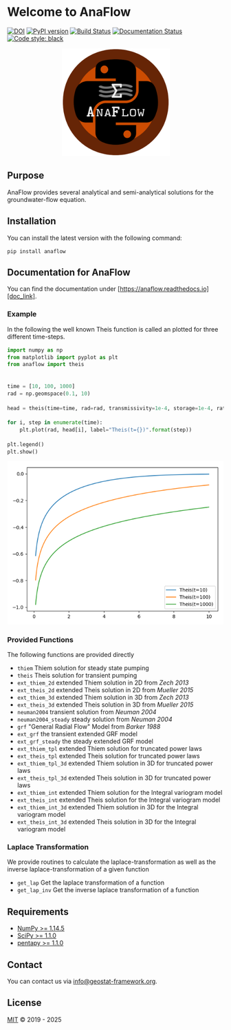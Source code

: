 # Welcome to AnaFlow

[![DOI](https://zenodo.org/badge/DOI/10.5281/zenodo.1135723.svg)](https://doi.org/10.5281/zenodo.1135723)
[![PyPI version](https://badge.fury.io/py/anaflow.svg)](https://badge.fury.io/py/anaflow)
[![Build Status](https://github.com/GeoStat-Framework/AnaFlow/workflows/Continuous%20Integration/badge.svg?branch=main)](https://github.com/GeoStat-Framework/AnaFlow/actions)
[![Documentation Status](https://readthedocs.org/projects/docs/badge/?version=latest)](https://anaflow.readthedocs.io/en/latest/)
[![Code style: black](https://img.shields.io/badge/code%20style-black-000000.svg)](https://github.com/ambv/black)

<p align="center">
<img src="https://raw.githubusercontent.com/GeoStat-Framework/AnaFlow/main/docs/source/pics/Anaflow.png" alt="AnaFlow-LOGO" width="251px"/>
</p>

## Purpose

AnaFlow provides several analytical and semi-analytical solutions for the
groundwater-flow equation.


## Installation

You can install the latest version with the following command:

    pip install anaflow


## Documentation for AnaFlow

You can find the documentation under [https://anaflow.readthedocs.io][doc_link].


### Example

In the following the well known Theis function is called an plotted for three
different time-steps.

```python
import numpy as np
from matplotlib import pyplot as plt
from anaflow import theis


time = [10, 100, 1000]
rad = np.geomspace(0.1, 10)

head = theis(time=time, rad=rad, transmissivity=1e-4, storage=1e-4, rate=-1e-4)

for i, step in enumerate(time):
    plt.plot(rad, head[i], label="Theis(t={})".format(step))

plt.legend()
plt.show()
```

<p align="center">
<img src="https://raw.githubusercontent.com/GeoStat-Framework/AnaFlow/main/docs/source/pics/01_call_theis.png" alt="Theis" width="600px"/>
</p>


### Provided Functions

The following functions are provided directly

* ``thiem`` Thiem solution for steady state pumping
* ``theis`` Theis solution for transient pumping
* ``ext_thiem_2d`` extended Thiem solution in 2D from *Zech 2013*
* ``ext_theis_2d`` extended Theis solution in 2D from *Mueller 2015*
* ``ext_thiem_3d`` extended Thiem solution in 3D from *Zech 2013*
* ``ext_theis_3d`` extended Theis solution in 3D from *Mueller 2015*
* ``neuman2004`` transient solution from *Neuman 2004*
* ``neuman2004_steady`` steady solution from *Neuman 2004*
* ``grf`` "General Radial Flow" Model from *Barker 1988*
* ``ext_grf`` the transient extended GRF model
* ``ext_grf_steady`` the steady extended GRF model
* ``ext_thiem_tpl`` extended Thiem solution for truncated power laws
* ``ext_theis_tpl`` extended Theis solution for truncated power laws
* ``ext_thiem_tpl_3d`` extended Thiem solution in 3D for truncated power laws
* ``ext_theis_tpl_3d`` extended Theis solution in 3D for truncated power laws
* ``ext_thiem_int`` extended Thiem solution for the Integral variogram model
* ``ext_theis_int`` extended Theis solution for the Integral variogram model
* ``ext_thiem_int_3d`` extended Thiem solution in 3D for the Integral variogram model
* ``ext_theis_int_3d`` extended Theis solution in 3D for the Integral variogram model


### Laplace Transformation

We provide routines to calculate the laplace-transformation as well as the
inverse laplace-transformation of a given function

* ``get_lap`` Get the laplace transformation of a function
* ``get_lap_inv`` Get the inverse laplace transformation of a function


## Requirements

- [NumPy >= 1.14.5](https://www.numpy.org)
- [SciPy >= 1.1.0](https://www.scipy.org)
- [pentapy >= 1.1.0](https://github.com/GeoStat-Framework/pentapy)


## Contact

You can contact us via <info@geostat-framework.org>.


## License

[MIT][mit_link] © 2019 - 2025

[mit_link]: https://github.com/GeoStat-Framework/AnaFlow/blob/main/LICENSE
[doc_link]: https://anaflow.readthedocs.io
